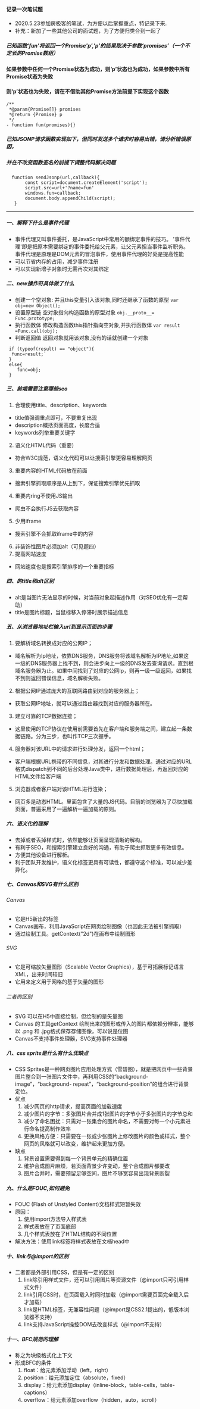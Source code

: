 #### 记录一次笔试题
* 2020.5.23参加房极客的笔试，为方便以后掌握重点，特记录下来.
* 补充：新加了一些其他公司的面试题，为了方便归类合到一起了
##### 已知函数‘fun’将返回一个Promise'p','p'的结果取决于参数‘promises’（一个不定长的Promise数组）
#### 如果参数中任何一个Promise状态为成功，则‘p’状态也为成功，如果参数中所有Promise状态为失败
#### 则‘p’状态也为失败，请在不借助其他Promise方法前提下实现这个函数
  ```
  /**
   *@param{Promise[]} promises
   *@return {Promise} p
   */
- function fun(promises){}
```
##### 已知JSONP请求函数实现如下，但同时发送多个请求时容易出错，请分析错误原因，
##### 并在不改变函数签名的前提下调整代码解决问题
 ```
   function sendJsonp(url,callback){
        const script=document.createElement('script');
        script.src=url+'?name=fun'
        windows.fun=callback;
        document.body.appendChild(script);
    }
```    
----
##### 一、解释下什么是事件代理
-  事件代理又叫事件委托，是JavaScript中常用的额绑定事件的技巧。
'事件代理'即是把原本需要绑定的事件委托给父元素，让父元素担当事件监听职务。
事件代理是原理是DOM元素的冒泡事件，使用事件代理的好处是提高性能
-  可以节省内存的占用，减少事件注册
-  可以实现新增子对象时无需再次对其绑定
##### 二、new操作符具体做了什么
-  创建一个空对象: 并且this变量引入该对象,同时还继承了函数的原型
`var obj=new Object();`
-  设置原型链 空对象指向构造函数的原型对象
`obj.__proto__= Func.prototype;`
-  执行函数体 修改构造函数this指针指向空对象,并执行函数体
`var result =Func.call(obj);`
-  判断返回值 返回对象就用该对象,没有的话就创建一个对象
```
 if (typeof(result) == "object"){
  func=result;`
 }
 else{
    func=obj;
 }
```
##### 三、前端需要注意哪些seo  
1. 合理使用title、description、keywords
- title值强调重点即可，不要重复出现
- description概括页面高度，长度合适
- keywords列举重要关键字
2. 语义化HTML代码（重要）
- 符合W3C规范，语义化代码可以让搜索引擎更容易理解网页
3. 重要内容的HTML代码放在前面
- 搜索引擎抓取顺序是从上到下，保证搜索引擎优先抓取
4. 重要内ring不使用JS输出
- 爬虫不会执行JS去获取内容
5. 少用iframe
- 搜索引擎不会抓取iframe中的内容
6. 非装饰性图片必须加alt（可见题四）
7. 提高网站速度
- 网站速度也是搜索引擎排序的一个重要指标
##### 四、<img>的title和alt区别 
- alt是当图片无法显示的时候，对当前对象起描述作用（对SEO优化有一定帮助）
- title是图片标题，当鼠标移入停滞时展示描述信息
##### 五、从浏览器地址栏输入url到显示页面的步骤   
1. 要解析域名转换成对应的公网IP；
- 域名解析为Ip地址，依靠DNS服务，DNS服务将该域名解析为IP地址,如果这一级的DNS服务器上找不到，则会进步向上一级的DNS发去查询请求。直到根域名服务器为止。如果中间找到了对应的公网Ip，则再一级一级返回，如果找不到则返回错误信息，域名解析失败。
2. 根据公网IP通过庞大的互联网路由到对应的服务器上；
- 获取公网IP地址，就可以通过路由器找到对应的服务器所在。
3. 建立可靠的TCP数据连接；
-  这里使用的TCP协议在使用前需要首先在客户端和服务端之间，建立起一条数据链路。分为三步，也叫作TCP三次握手。
4. 服务器对该URL中的请求进行处理分发，返回一个html；
- 客户端根据URL携带的不同信息，对其进行分发和数据处理。通过对应的URL格式dispatch到不同的后台处理Java类中，进行数据处理后，再返回对应的HTML文件给客户端
5. 浏览器或者客户端对该HTML进行渲染；
- 网页多是动态HTML。里面包含了大量的JS代码。目前的浏览器为了尽快加载页面，普遍采用了一遍解析一遍加载的原则。
##### 六、语义化的理解    
- 去掉或者丢掉样式时，依然能够让页面呈现清晰的解构。
- 有利于SEO，和搜索引擎建立良好的沟通，有助于爬虫抓取更多有效信息。
- 方便其他设备进行解析。
- 利于团队开发维护，语义化标签更具有可读性，都遵守这个标准，可以减少差异化。
##### 七、Canvas和SVG有什么区别 
###### Canvas
- 它是H5新出的标签<canvas></canvas>
- Canvas画布，利用JavaScript在网页绘制图像（也因此无法被引擎抓取）
- 通过绘制工具。getContext("2d")在画布中绘制图形
###### SVG
- 它是可缩放矢量图形（Scalable Vector Graphics），基于可拓展标记语言XML，出来时间较旧
- 它用来定义用于网格的基于矢量的图形
###### 二者的区别
- SVG 可以在H5中直接绘制，但绘制的是矢量图
- Canvas 的工具getContext 绘制出来的图形或传入的图片都依赖分辨率，能够以 .png 和 .jpg格式保存存储图像，可以说是位图
- Canvas不支持事件处理器，SVG支持事件处理器
##### 八、css sprite是什么有什么优缺点 
- CSS Sprites是一种网页图片应用处理方式（雪碧图），就是把网页中一些背景图片整合到一张图片文件中，再利用CSS的“background-image”，“background- repeat”，“background-position”的组合进行背景定位。
- 优点
   1. 减少网页的http请求，提高页面的加载速度
   2. 减少图片的字节：多张图片合并成1张图片的字节小于多张图片的字节总和
   3. 减少了命名困扰：只需对一张集合的图片命名，不需要对每一个小元素进行命名提高制作效率
   4. 更换风格方便：只需要在一张或少张图片上修改图片的颜色或样式，整个网页的风格就可以改变，维护起来更加方便。
- 缺点
   1. 背景设置需要得到每一个背景单元的精确位置
   2. 维护合成图片麻烦，若页面背景少许变动，整个合成图片都要改
   3. 图片合并时，需要预留足够空间，图片不够宽容易出现背景断裂
##### 九、什么是FOUC,如何避免
- FOUC (Flash of Unstyled Content)文档样式短暂失效
- 原因：
   1. 使用import方法导入样式表
   2. 样式表放在了页面底部
   3. 几个样式表放在了HTML结构的不同位置
- 解决方法：使用link标签将样式表放在文档head中
##### 十、link与@import的区别 
- 二者都是外部引用CSS，但是有一定的区别
   1. link除引用样式文件，还可以引用图片等资源文件（@import只可引用样式文件）
   2. link引用CSS时，在页面载入时同时加载（@import需要页面完全载入后才加载）
   3. link是HTML标签，无兼容性问题（@import是CSS2.1提出的，低版本浏览器不支持）
   4. link支持JavaScript操控DOM去改变样式（@import不支持）
##### 十一、BFC规范的理解 
- 称之为块级格式化上下文
- 形成BFC的条件
   1. float：给元素添加浮动（left，right）
   2. position：给元添加定位（absolute，fixed）
   3. display：给元素添加display（inline-block，table-cells，table-captions）
   4. overflow：给元素添加overflow（hidden，auto，scroll）
